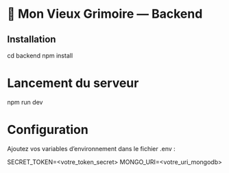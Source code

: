 # 🧠 Mon Vieux Grimoire — Backend

## Installation

cd backend
npm install

# Lancement du serveur

npm run dev

# Configuration

Ajoutez vos variables d’environnement dans le fichier .env :

SECRET_TOKEN=<votre_token_secret>
MONGO_URI=<votre_uri_mongodb>
